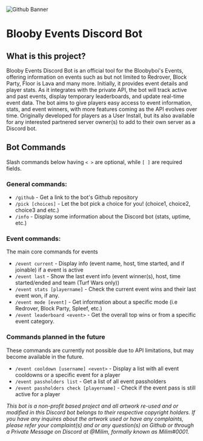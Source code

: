 ![Github Banner](https://github.com/user-attachments/assets/e3c64be0-5d91-4846-b295-1e1ff61ce9f7)



# Blooby Events Discord Bot

## What is this project?
Blooby Events Discord Bot is an official tool for the Bloobyboi's Events, offering information on events such as but not limited to Redrover, Block Party, Floor is Lava and many more. Initially, it provides event details and player stats. As it integrates with the private API, the bot will track active and past events, display temporary leaderboards, and update real-time event data. The bot aims to give players easy access to event information, stats, and event winners, with more features coming as the API evolves over time. Originally developed for players as a User Install, but its also available for any interested partnered server owner(s) to add to their own server as a Discord bot.

## Bot Commands
Slash commands below having `< >` are optional, while `[ ]` are required fields.
### General commands:
- `/github` - Get a link to the bot's Github repository
- `/pick [choices]` - Let the bot pick a choice for you! (choice1, choice2, choice3 and etc.)
- `/info` - Display some information about the Discord bot (stats, uptime, etc.)
### Event commands:
The main core commands for events
- `/event current` - Display info (event name, host, time started, and if joinable) if a event is active
- `/event last` - Show the last event info (event winner(s), host, time started/ended and team (Turf Wars only))
- `/event stats [playername]` - Check the current event wins and their last event won, if any.
- `/event mode [event]` - Get information about a specific mode (i.e Redrover, Block Party, Spleef, etc.)
- `/event leaderboard <event>` - Get the overall top wins or from a specific event category.

### Commands planned in the future
These commands are currently not possible due to API limitations, but may become available in the future.
- `/event cooldown [username] <event>` - Display a list with all event cooldowns or a specific event for a player
- `/event passholders list` - Get a list of all event passholders
- `/event passholders check [playername]` - Check if the event pass is still active for a player

*This bot is a non-profit based project and all artwork re-used and or modified in this Discord bot belongs to their respective copyright holders. If you have any inquires about the artwork used or have any complaints, please refer your complaint(s) and or any question(s) on Github or through a Private Message on Discord at @Milim, formally known as Milim#0001.*
